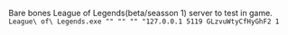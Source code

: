 Bare bones League of Legends(beta/seasson 1) server to test in game.  
``
League\ of\ Legends.exe "" "" "" "127.0.0.1 5119 GLzvuWtyCfHyGhF2 1
``